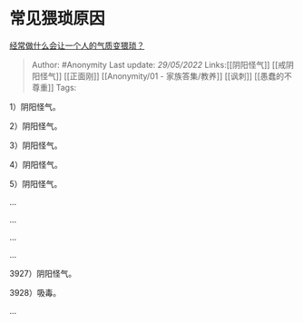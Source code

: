 # 常见猥琐原因
[经常做什么会让一个人的气质变猥琐？](https://www.zhihu.com/question/277246072/answer/2504282039)

> Author: #Anonymity
> Last update: *29/05/2022*
> Links:[[阴阳怪气]] [[戒阴阳怪气]] [[正面刚]] [[Anonymity/01 - 家族答集/教养]] [[讽刺]] [[愚蠢的不尊重]]
> Tags:

1）阴阳怪气。

2）阴阳怪气。

3）阴阳怪气。

4）阴阳怪气。

5）阴阳怪气。

…

…

…

…

3927）阴阳怪气。

3928）吸毒。

…
